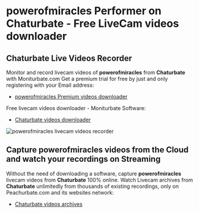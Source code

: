 # powerofmiracles Performer on Chaturbate - Free LiveCam videos downloader

## Chaturbate Live Videos Recorder

Monitor and record livecam videos of **powerofmiracles** from **Chaturbate** with Moniturbate.com
Get a premium trial for free by just and only registering with your Email address:
* [powerofmiracles Premium videos downloader](https://moniturbate.com/request-demo-licence-key.html)

Free livecam videos downloader - Moniturbate Software:
* [Chaturbate videos downloader](https://moniturbate.com/moniturbate-download-software.html)

![powerofmiracles livecam videos recorder](https://peachurnet.com/templates/moniturbate-software.png)


## Capture powerofmiracles videos from the Cloud and watch your recordings on Streaming

Without the need of downloading a software, capture **powerofmiracles** livecam videos from **Chaturbate** 100% online.
Watch Livecam archives from **Chaturbate** unlimitedly from thousands of existing recordings, only on Peachurbate.com and its websites network:
* [Chaturbate videos archives](https://peachurnet.com/)